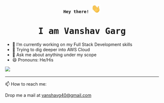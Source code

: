 <p align="center"><samp><b> Hey there! <img src="https://raw.githubusercontent.com/ABSphreak/ABSphreak/master/gifs/Hi.gif" width="30px"> </b></samp></p>
<p align="center"><h1 align="center"><samp> I am Vanshav Garg </samp></h1></p>


- 🔭 I’m currently working on my Full Stack Development skills
- 🌱 Trying to dig deeper into AWS Cloud
- 💬 Ask me about anything under my scope
- 😄 Pronouns: He/His

<img src="https://github-readme-stats.vercel.app/api?username=VanshavGarg&&show_icons=true&title_color=ffffff&icon_color=bb2acf&text_color=daf7dc&bg_color=151515">
<hr>
<p>📫 How to reach me:</p>
   <p> Drop me a mail at <a href="vanshavg40@gmail.com">vanshavg40@gmail.com</a>
